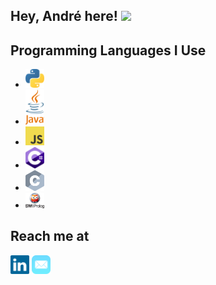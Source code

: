 ## Hey, André here! <img src="https://media.giphy.com/media/hvRJCLFzcasrR4ia7z/giphy.gif" width="25px">

## Programming Languages I Use
<!-- * Python <img src = https://github.com/andregossip/andregossip/blob/main/images/python.svg width='30'/>
* Java <img src = https://github.com/andregossip/andregossip/blob/main/images/java.svg width=30>
* JavaScript <img src = https://github.com/andregossip/andregossip/blob/main/images/javascript.svg width=30>
* C# <img src= https://github.com/andregossip/andregossip/blob/main/images/c-sharp.svg width=30>
* C <img src= https://github.com/andregossip/andregossip/blob/main/images/c.svg width=30>
* Prolog <img src= https://github.com/andregossip/andregossip/blob/main/images/prolog.svg width=30> -->

* <img src = https://github.com/andregossip/andregossip/blob/main/images/python.svg width='30'/>
* <img src = https://github.com/andregossip/andregossip/blob/main/images/java.svg width=30>
* <img src = https://github.com/andregossip/andregossip/blob/main/images/javascript.svg width=30>
* <img src= https://github.com/andregossip/andregossip/blob/main/images/c-sharp.svg width=30>
* <img src= https://github.com/andregossip/andregossip/blob/main/images/c.svg width=30>
* <img src= https://github.com/andregossip/andregossip/blob/main/images/prolog2.png width=30>

## Reach me at
[<img src= "https://github.com/andregossip/andregossip/blob/main/images/linkedin.svg" width=30>](https://www.linkedin.com/in/andr%C3%A9-christofferson-228b4a7b/) [<img src= "https://github.com/andregossip/andregossip/blob/main/images/mail.svg" width=30>](mailto:andrechristofferson@me.com)
